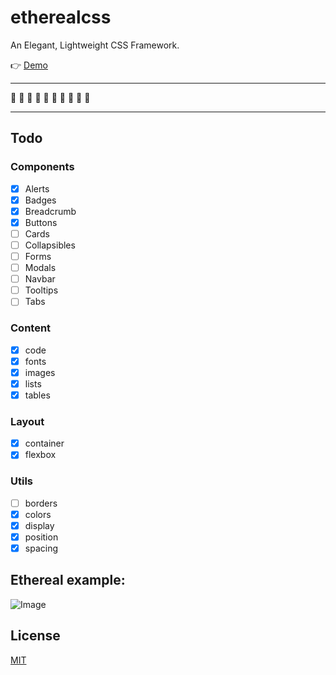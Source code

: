 # etherealcss
An Elegant, Lightweight CSS Framework.

👉 [Demo](http://robby570.tw/etherealcss/)

---

🚧 🚧 🚧 🚧 🚧 🚧 🚧 🚧 🚧 🚧

---

## Todo

### Components

- [x] Alerts
- [x] Badges
- [x] Breadcrumb
- [x] Buttons
- [ ] Cards
- [ ] Collapsibles
- [ ] Forms
- [ ] Modals
- [ ] Navbar
- [ ] Tooltips
- [ ] Tabs

### Content

- [x] code
- [x] fonts
- [x] images
- [x] lists
- [x] tables

### Layout

- [x] container
- [x] flexbox

### Utils

- [ ] borders
- [x] colors
- [x] display
- [x] position
- [x] spacing

## Ethereal example:

![Image](https://i.imgur.com/NgJhJbd.png)

## License
[MIT](http://opensource.org/licenses/MIT)
